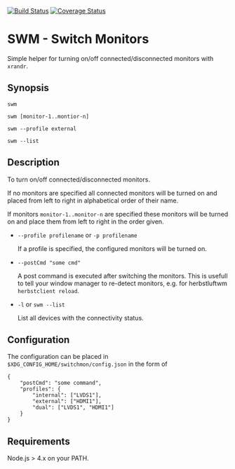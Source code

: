 [![Build Status](https://travis-ci.org/tomru/switchmon.svg?branch=master)](https://travis-ci.org/tomru/switchmon) [![Coverage Status](https://coveralls.io/repos/github/tomru/switchmon/badge.svg?branch=master)](https://coveralls.io/github/tomru/switchmon?branch=coverage)

# SWM - Switch Monitors

Simple helper for turning on/off connected/disconnected monitors with `xrandr`.

## Synopsis
`swm`

`swm [monitor-1..montior-n]`

`swm --profile external`

`swm --list`

## Description

To turn on/off connected/disconnected monitors.

If no monitors are specified all connected monitors will be turned on and
placed from left to right in alphabetical order of their name.

If monitors `monitor-1..monitor-n` are specified these monitors will be turned
on and place them from left to right in the order given.

* `--profile profilename` or `-p profilename`

  If a profile is specified, the configured monitors will be turned on.

* `--postCmd "some cmd"`

  A post command is executed after switching the monitors.  This is usefull to
  tell your window manager to re-detect monitors, e.g. for herbstluftwm
  `herbstclient reload`.

* `-l` or `swm --list`

  List all devices with the connectivity status.

## Configuration

The configuration can be placed in `$XDG_CONFIG_HOME/switchmon/config.json` in
the form of

```
{
    "postCmd": "some command",
    "profiles": {
        "internal": ["LVDS1"],
        "external": ["HDMI1"],
        "dual": ["LVDS1", "HDMI1"]
    }
}
```

## Requirements

Node.js > 4.x on your PATH.
